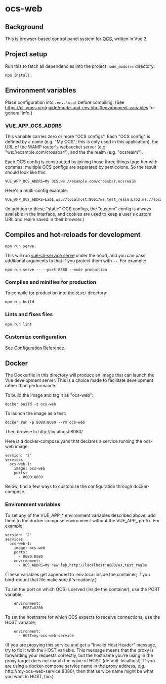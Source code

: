# ocs-web

## Background

This is browser-based control panel system for
[OCS](https://github.com/simonsobs/ocs), written in Vue 3.

## Project setup

Run this to fetch all dependencies into the project `node_modules`
directory:

``` npm install ```

## Environment variables

Place configuration into `.env.local` before compiling.  (See
https://cli.vuejs.org/guide/mode-and-env.html#environment-variables
for general info.)

### VUE_APP_OCS_ADDRS

This variable carries zero or more "OCS configs".  Each "OCS config"
is defined by a name (e.g. "My OCS"; this is only used in this
application), the URL of the WAMP router's websocket server
(e.g. "ws://example.com/crossbar"), and the the realm
(e.g. "ocsrealm").

Each OCS config is constructed by joining those three things together
with commas; multiple OCS configs are separated by semicolons.  So the
result should look like this:

```
VUE_APP_OCS_ADDRS=My OCS,ws://example.com/crossbar,ocsrealm
```

Here's a multi-config example:
```
VUE_APP_OCS_ADDRS=Lab1,ws://localhost:8001/ws,test_realm;Lab2,ws://localhost:8002/ws,test_realm
```

(In addtion to these "static" OCS configs, the "custom" config is
always available in the interface, and cookies are used to keep a
user's custom URL and realm saved in their browser.)

## Compiles and hot-reloads for development


```
npm run serve
```

This will run [vue-cli-service
serve](https://cli.vuejs.org/guide/cli-service.html#vue-cli-service-serve)
under the hood, and you can pass additional arguments to that if you
protect them with `--`.  For example:

```
npm run serve -- --port 8888 --mode production
```

### Compiles and minifies for production

To compile for production into the `dist/` directory:

```
npm run build
```

### Lints and fixes files

```
npm run lint
```

### Customize configuration
See [Configuration Reference](https://cli.vuejs.org/config/).


## Docker

The Dockerfile in this directory will produce an image that can launch
the Vue development server.  This is a choice made to facilitate
development rather than performance.

To build the image and tag it as "ocs-web":
```
docker build -t ocs-web
```

To launch the image as a test:
```
docker run -p 8080:8080 --rm ocs-web
```

Then browse to http://localhost:8080/

Here is a docker-compose.yaml that declares a service running the
ocs-web image:
```
version: '2'
services:
  ocs-web-1:
    image: ocs-web
    ports:
      - 8080:8080
```

Below, find a few ways to customize the configuration through
docker-compose.

### Environment variables

To set any of the VUE_APP_* environment variables described above, add
them to the docker-compose environment without the VUE_APP_ prefix.
For example:
```
version: '2'
services:
  ocs-web-1:
    image: ocs-web
    ports:
      - 8080:8080
    environment:
      - OCS_ADDRS=My new lab,http://localhost:8080/ws,test_realm
```

(These variables get appended to .env.local inside the container; if
you bind-mount that file make sure it's readonly.)

To set the port on which OCS is served (inside the container), use the
PORT variable;
```
    environment:
      - PORT=8200
```

To set the hostname for which OCS expects to receive connections, use
the HOST variable;
```
    environment:
      - HOST=my-ocs-web-service
```

(If you are proxying this service and get a "Invalid Host Header"
message, try to fix it with the HOST variable.  This message means
that the proxy is forwarding your requests correctly, but the hostname
you're using in the proxy target does not match the value of HOST
(default: localhost).  If you are using a docker-compose service name
in the proxy address, e.g. http://my-ocs-web-service:8080/, then that
service name might be what you want in HOST, too.)
